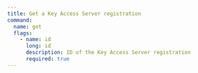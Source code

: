 ```yaml
---
title: Get a Key Access Server registration
command:
  name: get
  flags:
    - name: id
      long: id
      description: ID of the Key Access Server registration
      required: true
---
```

